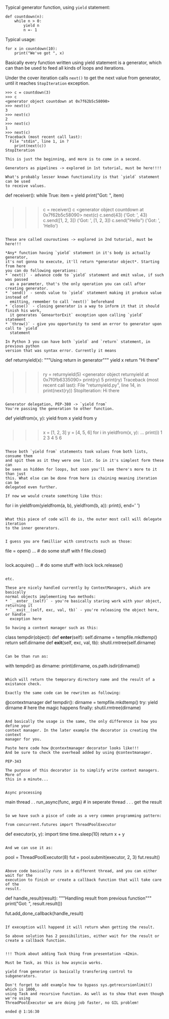 
Typical generator function, using `yield` statement:

```
def countdown(n):
    while n > 0:
        yield n
        n =- 1
```

Typical usage:

```
for x in countdown(10):
    print("We've got ", x)
```

Basically every function written using yield statement is a generator, which
can than be used to feed all kinds of loops and iterations.

Under the cover iteration calls `next()` to get the next value from generator,
until it reaches `StopIteration` exception.

```
>>> c = countdown(3)
>>> c
<generator object countdown at 0x7f62b5c58090>
>>> next(c)
3
>>> next(c)
2
>>> next(c)
1
>>> next(c)
Traceback (most recent call last):
  File "stdin", line 1, in ?
    print(next(c))
StopIteration

This is just the beginning, and more is to come in a second.

Generators as pipelines -> explored in 1st tutorial, must be here!!!!

What's probably lesser known functionality is that `yield` statement can be used
to receive values.

```
def receiver():
    while True:
        item = yield
        print("Got: ", item)
```

```
>>> c = receiver()
>>> c
<generator object countdown at 0x7f62b5c58090>
>>> next(c)
>>> c.send(43)
('Got: ', 43)
>>> c.send([1, 2, 3])
('Got: ', [1, 2, 3])
>>> c.send("Hello")
('Got: ', 'Hello')
```

These are called couroutines -> explored in 2nd tutorial, must be here!!!

*Any* function having `yield` statement in it's body is actually generator,
it's not gonna to execute, it'll return *generator object*. Starting from here
you can do following operations:
* `next()` - advance code to `yield` statement and emit value, if such  was passed
  as a parameter, that's the only operation you can call after creating generator.
* `send()` - sends value to `yield` statement making it produce value instead of
  emitting, remember to call `next()` beforehand
* `close()` - closing generator is a way to inform it that it should finish his work,
  it generates `GeneartorExit` exception upon calling `yield` statement
* `throw()` - give you opportunity to send an error to generator upon call to `yield`
  statement

In Python 3 you can have both `yield` and `return` statement, in previous python
version that was syntax error. Currently it means

```
def returnyield(x):
    """Using return in generator"""
    yield x
    return "Hi there"
```

```
>>> ry = returnyield(5)
<generator object returnyield at 0x7f0fb6335090>
>>> print(ry)
5
>>> print(ry)
Traceback (most recent call last):
  File "returnyield.py", line 14, in <module>
    print(next(ry))
StopIteration: Hi there
```

Generator delegation, PEP-380 -> `yield from`
You're passing the generation to other function.

```
def yieldfrom(x, y):
    yield from x
    yield from y
```

```
>>> x = [1, 2, 3]
>>> y = [4, 5, 6]
>>> for i in yieldfrom(x, y):
...     print(i)
1
2
3
4
5
6
```

These both `yield from` statements took values from both lists, consume them
and spit them as it they were one list. So in it's simplest form these can
be seen as hidden for loops, but soon you'll see there's more to it than just
this. What else can be done from here is chaining meaning iteration can be
delegated even further.

If now we would create something like this:

```
for i in yieldfrom(yieldfrom(a, b), yieldfrom(b, a)):
    print(i, end=' ')
```

What this piece of code will do is, the outer most call will delegate iteration
to the inner generators.


I guess you are familliar with constructs such as those:

```
file = open()
... # do some stuff with f
file.close()
```

```
lock.acquire()
... # do some stuff with lock
lock.release()
```

etc.

These are nicely handled currently by ContextManagers, which are basically
normal objects implementing two methods:
* `__enter__(self)` - you're basically staring work with your object, returning it
* `__exit__(self, exc, val, tb)` - you're releasing the object here, or handle
  exception here

So having a context manager such as this:

```
class tempdir(object):
    def __enter__(self):
        self.dirname = tempfile.mkdtemp()
        return self.dirname
    def __exit__(self, exc, val, tb):
        shutil.rmtree(self.dirname)
```

Can be than run as:

```
with tempdir() as dirname:
    print(dirname, os.path.isdir(dirname))
```

Which will return the temporary directory name and the result of a existance check.

Exactly the same code can be rewriten as following:

```
@contextmanager
def tempdir():
    dirname = tempfile.mkdtemp()
    try:
        yield dirname # here the magic happens
    finally:
        shutil.rmtree(dirname)
```

And basically the usage is the same, the only difference is how you define your
context manager. In the later example the decorator is creating the context
manager for you.

Paste here code how @contextmanager decorator looks like!!!
And be sure to check the overhead added by using @contextmanager.

PEP-343

The purpose of this decorator is to simplify write context managers. More of
this in a minute...


Async processing

```
main thread
.
.
run_async(func, args) # in seperate thread
.
.
.
get the result
```

So we have such a pisce of code as a very common programming pattern:

from concurrent.futures import ThreadPoolExecutor

```
def executor(x, y):
    import time
    time.sleep(10)
    return x + y
```

And we can use it as:

```
pool = ThreadPoolExecutor(8)
fut = pool.submit(executor, 2, 3)
fut.result()
```

Above code basically runs in a different thread, and you can either wait for the
execution to finish or create a callback function that will take care of the
result.

```
def handle_result(result):
    """Handling result from previous function"""
    print("Got: ", result.result())

fut.add_done_callback(handle_result)
```

If exeception will happend it will return when getting the result.

So above solution has 2 possibilities, either wait for the result or
create a callback function.


!!! Think about adding Task thing from presentation ~42min.

Must be Task, as this is how asyncio works.

yield from generator is basically transfering control to subgenerators.

Don't forget to add example how to bypass sys.getrecursionlimit() which is 1000,
using Task and recursive function. As well as to show that even though we're using
ThreadPoolExecutor we are doing job faster, no GIL problem!

ended @ 1:16:30
